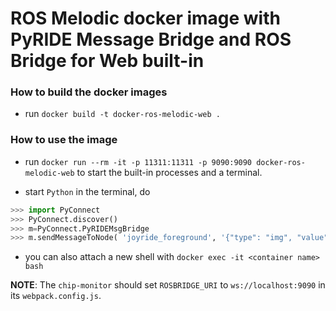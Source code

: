 # ROS Melodic docker image with PyRIDE Message Bridge and ROS Bridge for Web built-in

### How to build the docker images

- run `docker build -t docker-ros-melodic-web .`

### How to use the image

- run `docker run --rm -it -p 11311:11311 -p 9090:9090 docker-ros-melodic-web` to start the built-in processes and a terminal.

- start ```Python``` in the terminal, do
```python
>>> import PyConnect
>>> PyConnect.discover()
>>> m=PyConnect.PyRIDEMsgBridge
>>> m.sendMessageToNode( 'joyride_foreground', '{"type": "img", "value": "art/Work-in-Progress.png"}' ) # for example

```

- you can also attach a new shell with `docker exec -it <container name> bash`

**NOTE**: The ```chip-monitor``` should set ```ROSBRIDGE_URI``` to ```ws://localhost:9090``` in its ```webpack.config.js```.
